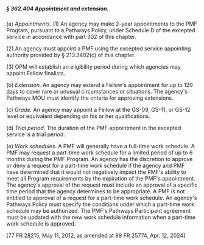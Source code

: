 ##### § 362.404 Appointment and extension. #####

(a) *Appointments.* (1) An agency may make 2-year appointments to the PMF Program, pursuant to a Pathways Policy, under Schedule D of the excepted service in accordance with part 302 of this chapter.

(2) An agency must appoint a PMF using the excepted service appointing authority provided by § 213.3402(c) of this chapter.

(3) OPM will establish an eligibility period during which agencies may appoint Fellow finalists.

(b) *Extension.* An agency may extend a Fellow's appointment for up to 120 days to cover rare or unusual circumstances or situations. The agency's Pathways MOU must identify the criteria for approving extensions.

(c) *Grade.* An agency may appoint a Fellow at the GS-09, GS-11, or GS-12 level or equivalent depending on his or her qualifications.

(d) *Trial period.* The duration of the PMF appointment in the excepted service is a trial period.

(e) *Work schedules.* A PMF will generally have a full-time work schedule. A PMF may request a part-time work schedule for a limited period of up to 6 months during the PMF Program. An agency has the discretion to approve or deny a request for a part-time work schedule if the agency and PMF have determined that it would not negatively impact the PMF's ability to meet all Program requirements by the expiration of the PMF's appointment. The agency's approval of the request must include an approval of a specific time period that the agency determines to be appropriate. A PMF is not entitled to approval of a request for a part-time work schedule. An agency's Pathways Policy must specify the conditions under which a part-time work schedule may be authorized. The PMF's Pathways Participant agreement must be updated with the new work schedule information when a part-time work schedule is approved.

[77 FR 28215, May 11, 2012, as amended at 89 FR 25774, Apr. 12, 2024]